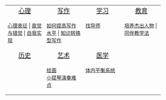 <table>
<tr valign="top" align="center">
    <td width="25%">
    <a style="font-size:20px", href="#/引用/资料/心理/">心理</a>
    </td>
    <td width="25%">
    <a style="font-size:20px", href="#/引用/资料/写作/">写作</a>
    </td>
    <td width="25%">
    <a style="font-size:20px", href="#/引用/资料/学习/">学习</a>
    </td>
    <td width="25%">
    <a style="font-size:20px", href="#/引用/资料/教育/">教育</a>
    </td>
</tr>
<tr valign="top">
    <td width="25%">
    <p>
    <a href="#/引用/资料/学习/属性/心理表征.md">心理表征</a> | <a href="#/引用/资料/心理/直觉与错觉.md">直觉与错觉</a> | <a href="#/引用/资料/心理/自我实现.md">自我实现</a><br/>
    </p>
    </td>
    <td width="25%">
    <p>
    <a href="#/引用/资料/写作/如何提高写作水平.md">如何提高写作水平</a> | <a href="#/引用/资料/写作/知识转换型写作.md">知识转换型写作</a><br/>
    </p>
    </td>
    <td width="25%">
    <p>
    <a href="#/引用/资料/学习/找导师.md">找导师</a><br/>
    </p>
    </td>
    <td width="25%">
    <p>
    <a href="#/引用/资料/教育/培养杰出人物.md">培养杰出人物</a> | <a href="#/引用/资料/教育/同伴教学法.md">同伴教学法</a><br/>
    </p>
    </td>
</tr>
<tr valign="top" align="center">
    <td width="25%">
    <a style="font-size:20px", href="#/引用/资料/历史/">历史</a>
    </td>
    <td width="25%">
    <a style="font-size:20px", href="#/引用/资料/艺术/">艺术</a>
    </td>
    <td width="25%">
    <a style="font-size:20px", href="#/引用/资料/医学/">医学</a>
</tr>
<tr valign="top">
    <td width="25%">
    <p>
    </p>
    </td>
    <td width="25%">
    <p>
    <a href="#/引用/资料/艺术/绘画.md">绘画</a><br/>
    <a href="https://izydplk815.feishu.cn/docx/doxcnkkwIYLchM5RPOy8Na9lnkf">小提琴演奏难点</a><br/>
    </p>
    </td>
    <td width="25%">
    <p>
    <a href="https://izydplk815.feishu.cn/docx/doxcnnZiQfKJPGFbvWJB6GLAr6d">体内平衡系统</a><br/>
    </p>
    </td>
</tr>
</table>